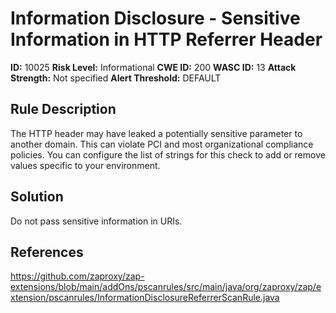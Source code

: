 
# Information Disclosure - Sensitive Information in HTTP Referrer Header

**ID:** 10025
**Risk Level:** Informational
**CWE ID:** 200
**WASC ID:** 13
**Attack Strength:** Not specified
**Alert Threshold:** DEFAULT

## Rule Description
The HTTP header may have leaked a potentially sensitive parameter to another domain. This can violate PCI and most organizational compliance policies. You can configure the list of strings for this check to add or remove values specific to your environment.

## Solution
Do not pass sensitive information in URIs.

## References
https://github.com/zaproxy/zap-extensions/blob/main/addOns/pscanrules/src/main/java/org/zaproxy/zap/extension/pscanrules/InformationDisclosureReferrerScanRule.java
